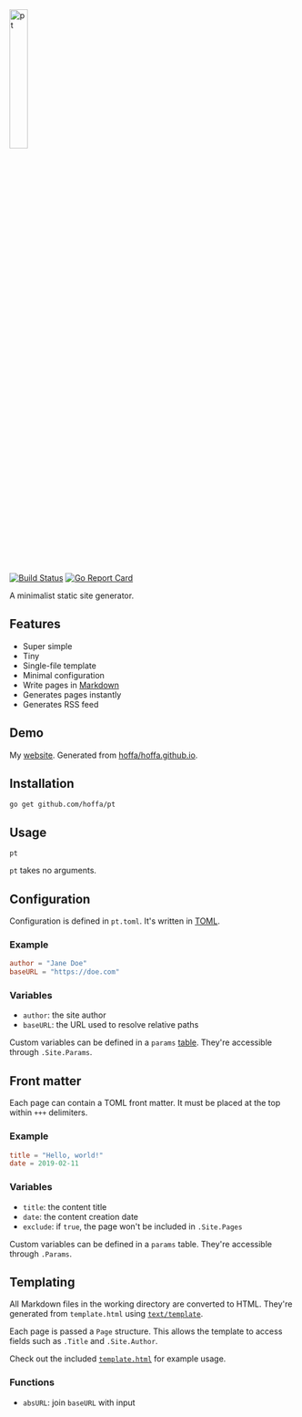 <img src="https://svgshare.com/i/BFu.svg" width="25%" alt="pt">

[![Build Status](https://travis-ci.org/hoffa/pt.svg?branch=master)](https://travis-ci.org/hoffa/pt) [![Go Report Card](https://goreportcard.com/badge/github.com/hoffa/pt)](https://goreportcard.com/report/github.com/hoffa/pt)

A minimalist static site generator.

## Features

- Super simple
- Tiny
- Single-file template
- Minimal configuration
- Write pages in [Markdown](https://daringfireball.net/projects/markdown/syntax)
- Generates pages instantly
- Generates RSS feed

## Demo

My [website](https://rehn.me). Generated from [hoffa/hoffa.github.io](https://github.com/hoffa/hoffa.github.io).

## Installation

```shell
go get github.com/hoffa/pt
```

## Usage

```shell
pt
```

`pt` takes no arguments.

## Configuration

Configuration is defined in `pt.toml`. It's written in [TOML](https://github.com/toml-lang/toml).

### Example

```toml
author = "Jane Doe"
baseURL = "https://doe.com"
```

### Variables

- `author`: the site author
- `baseURL`: the URL used to resolve relative paths

Custom variables can be defined in a `params` [table](https://github.com/toml-lang/toml#table). They're accessible through `.Site.Params`.

## Front matter

Each page can contain a TOML front matter. It must be placed at the top within `+++` delimiters.

### Example

```toml
title = "Hello, world!"
date = 2019-02-11
```

### Variables

- `title`: the content title
- `date`: the content creation date
- `exclude`: if `true`, the page won't be included in `.Site.Pages`

Custom variables can be defined in a `params` table. They're accessible through `.Params`.

## Templating

All Markdown files in the working directory are converted to HTML. They're generated from `template.html` using [`text/template`](https://golang.org/pkg/text/template/).

Each page is passed a `Page` structure. This allows the template to access fields such as `.Title` and `.Site.Author`.

Check out the included [`template.html`](template.html) for example usage.

### Functions

* `absURL`: join `baseURL` with input
